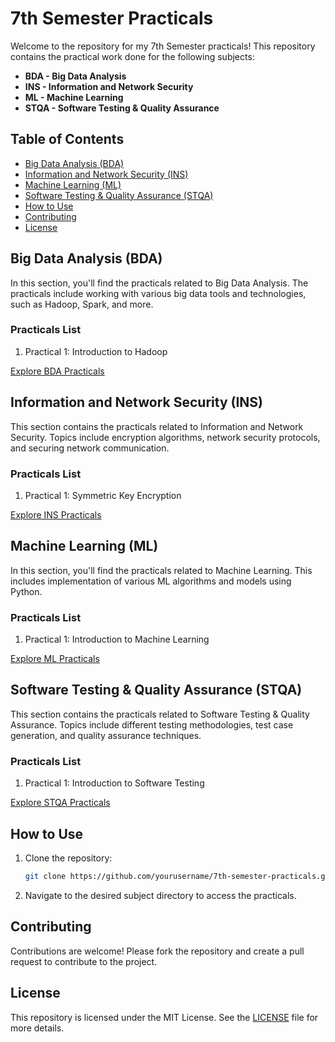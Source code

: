 # 7th Semester Practicals

Welcome to the repository for my 7th Semester practicals! This repository contains the practical work done for the following subjects:

- **BDA - Big Data Analysis**
- **INS - Information and Network Security**
- **ML - Machine Learning**
- **STQA - Software Testing & Quality Assurance**

## Table of Contents

- [Big Data Analysis (BDA)](#big-data-analysis-bda)
- [Information and Network Security (INS)](#information-and-network-security-ins)
- [Machine Learning (ML)](#machine-learning-ml)
- [Software Testing & Quality Assurance (STQA)](#software-testing--quality-assurance-stqa)
- [How to Use](#how-to-use)
- [Contributing](#contributing)
- [License](#license)

## Big Data Analysis (BDA)

In this section, you'll find the practicals related to Big Data Analysis. The practicals include working with various big data tools and technologies, such as Hadoop, Spark, and more.

### Practicals List
1. Practical 1: Introduction to Hadoop


[Explore BDA Practicals](./BDA)

## Information and Network Security (INS)

This section contains the practicals related to Information and Network Security. Topics include encryption algorithms, network security protocols, and securing network communication.

### Practicals List
1. Practical 1: Symmetric Key Encryption


[Explore INS Practicals](./INS)

## Machine Learning (ML)

In this section, you'll find the practicals related to Machine Learning. This includes implementation of various ML algorithms and models using Python.

### Practicals List
1. Practical 1: Introduction to Machine Learning


[Explore ML Practicals](./ML)

## Software Testing & Quality Assurance (STQA)

This section contains the practicals related to Software Testing & Quality Assurance. Topics include different testing methodologies, test case generation, and quality assurance techniques.

### Practicals List
1. Practical 1: Introduction to Software Testing


[Explore STQA Practicals](./STQA)

## How to Use

1. Clone the repository:
    ```bash
    git clone https://github.com/yourusername/7th-semester-practicals.git
    ```
2. Navigate to the desired subject directory to access the practicals.

## Contributing

Contributions are welcome! Please fork the repository and create a pull request to contribute to the project.

## License

This repository is licensed under the MIT License. See the [LICENSE](./LICENSE) file for more details.
